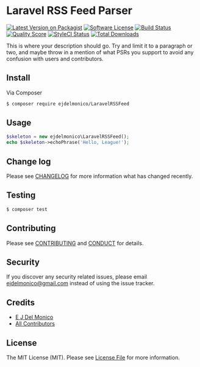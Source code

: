 # Laravel RSS Feed Parser

[![Latest Version on Packagist][ico-version]][link-packagist]
[![Software License][ico-license]](LICENSE.md)
[![Build Status][ico-travis]][link-travis]
[![Quality Score][ico-scrutinizer]][link-scrutinizer]
[![StyleCI Status][ico-styleci]][link-styleci]
[![Total Downloads][ico-downloads]][link-downloads]


This is where your description should go. Try and limit it to a paragraph or two, and maybe throw in a mention of what
PSRs you support to avoid any confusion with users and contributors.

## Install

Via Composer

``` bash
$ composer require ejdelmonico/LaravelRSSFeed
```

## Usage

``` php
$skeleton = new ejdelmonico\LaravelRSSFeed();
echo $skeleton->echoPhrase('Hello, League!');
```

## Change log

Please see [CHANGELOG](CHANGELOG.md) for more information what has changed recently.

## Testing

``` bash
$ composer test
```

## Contributing

Please see [CONTRIBUTING](CONTRIBUTING.md) and [CONDUCT](CONDUCT.md) for details.

## Security

If you discover any security related issues, please email ejdelmonico@gmail.com instead of using the issue tracker.

## Credits

- [E J Del Monico][link-author]
- [All Contributors][link-contributors]

## License

The MIT License (MIT). Please see [License File](LICENSE.md) for more information.

[ico-version]: https://img.shields.io/packagist/v/ejdelmonico/LaravelRSSFeed.svg?style=flat-square
[ico-license]: https://img.shields.io/badge/license-MIT-brightgreen.svg?style=flat-square
[ico-travis]: https://img.shields.io/travis/ejdelmonico/LaravelRSSFeed/master.svg?style=flat-square
[ico-scrutinizer]: https://img.shields.io/scrutinizer/coverage/g/ejdelmonico/LaravelRSSFeed.svg?style=flat-square
[ico-styleci]: https://styleci.io/repos/72316992/shield?branch=master
[ico-downloads]: https://img.shields.io/packagist/dt/ejdelmonico/LaravelRSSFeed.svg?style=flat-square

[link-packagist]: https://packagist.org/packages/ejdelmonico/LaravelRSSFeed
[link-travis]: https://travis-ci.org/ejdelmonico/LaravelRSSFeed
[link-scrutinizer]: https://scrutinizer-ci.com/g/ejdelmonico/LaravelRSSFeed
[link-styleci]: https://styleci.io/repos/72316992
[link-downloads]: https://packagist.org/packages/ejdelmonico/LaravelRSSFeed
[link-author]: https://github.com/ejdelmonico
[link-contributors]: ../../contributors
